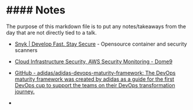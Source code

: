# #### Notes

The purpose of this markdown file is to put any notes/takeaways from the day that are not directly tied to a talk.

* [Snyk | Develop Fast. Stay Secure](https://snyk.io/) - Opensource container and security scanners

* [Cloud Infrastructure Security, AWS Security Monitoring - Dome9](https://dome9.com/)

* [GitHub - adidas/adidas-devops-maturity-framework: The DevOps maturity framework was created by adidas as a guide for the first DevOps cup to support the teams on their DevOps transformation journey.](https://github.com/adidas/adidas-devops-maturity-framework)

* 

